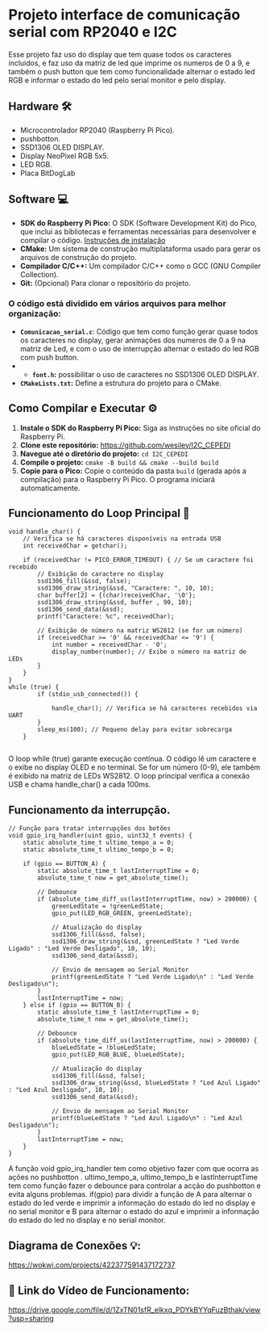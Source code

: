 # Projeto interface de comunicação serial com RP2040 e I2C 

Esse projeto faz uso do display que tem quase todos os caracteres incluidos, e faz uso da matriz de led que imprime os numeros de 0 a 9, e também o push button que tem como funcionalidade alternar o estado led RGB e informar o estado do led pelo serial monitor e pelo display.

## Hardware 🛠️

- Microcontrolador RP2040 (Raspberry Pi Pico).
- pushbotton.
- SSD1306 OLED DISPLAY.
- Display NeoPixel RGB 5x5.
- LED RGB.
- Placa BitDogLab

## Software 💻

* **SDK do Raspberry Pi Pico:** O SDK (Software Development Kit) do Pico, que inclui as bibliotecas e ferramentas necessárias para desenvolver e compilar o código. [Instruções de instalação](https://www.raspberrypi.com/documentation/pico/getting-started/)
* **CMake:** Um sistema de construção multiplataforma usado para gerar os arquivos de construção do projeto.
* **Compilador C/C++:**  Um compilador C/C++ como o GCC (GNU Compiler Collection).
* **Git:** (Opcional) Para clonar o repositório do projeto.


### O código está dividido em vários arquivos para melhor organização:

- **`Comunicacao_serial.c`**: Código que tem como função gerar quase todos os caracteres no display, gerar animações dos numeros de 0 a 9 na matriz de Led, e com o uso de interrupção alternar o estado do led RGB com push button.
- - **`font.h`:** possibilitar o uso de caracteres no SSD1306 OLED DISPLAY.
- **`CMakeLists.txt`:** Define a estrutura do projeto para o CMake.



## Como Compilar e Executar ⚙️

1. **Instale o SDK do Raspberry Pi Pico:** Siga as instruções no site oficial do Raspberry Pi.
2. **Clone este repositório:** https://github.com/wesiley/I2C_CEPEDI
3. **Navegue até o diretório do projeto:** `cd I2C_CEPEDI`
4. **Compile o projeto:** `cmake -B build && cmake --build build`
5. **Copie para o Pico:** Copie o conteúdo da pasta `build` (gerada após a compilação) para o Raspberry Pi Pico. O programa iniciará automaticamente.


## Funcionamento do Loop Principal 🔄 
```
void handle_char() {
    // Verifica se há caracteres disponíveis na entrada USB
    int receivedChar = getchar();

    if (receivedChar != PICO_ERROR_TIMEOUT) { // Se um caractere foi recebido
        // Exibição do caractere no display
        ssd1306_fill(&ssd, false);
        ssd1306_draw_string(&ssd, "Caractere: ", 10, 10);
        char buffer[2] = {(char)receivedChar, '\0'};
        ssd1306_draw_string(&ssd, buffer , 90, 10);
        ssd1306_send_data(&ssd);
        printf("Caractere: %c", receivedChar);

        // Exibição de número na matriz WS2812 (se for um número)
        if (receivedChar >= '0' && receivedChar <= '9') {
            int number = receivedChar - '0';
            display_number(number); // Exibe o número na matriz de LEDs
        }
    }
}
while (true) {
        if (stdio_usb_connected()) {
            
            handle_char(); // Verifica se há caracteres recebidos via UART
        }
        sleep_ms(100); // Pequeno delay para evitar sobrecarga
    }
   
  ```
O loop while (true) garante execução contínua. O código lê um caractere e o exibe no display OLED e no terminal. Se for um número (0-9), ele também é exibido na matriz de LEDs WS2812. O loop principal verifica a conexão USB e chama handle_char() a cada 100ms. 

## Funcionamento da interrupção.
```
// Função para tratar interrupções dos botões
void gpio_irq_handler(uint gpio, uint32_t events) {
    static absolute_time_t ultimo_tempo_a = 0;
    static absolute_time_t ultimo_tempo_b = 0;

    if (gpio == BUTTON_A) {
        static absolute_time_t lastInterruptTime = 0;
        absolute_time_t now = get_absolute_time();

        // Debounce
        if (absolute_time_diff_us(lastInterruptTime, now) > 200000) {
            greenLedState = !greenLedState;
            gpio_put(LED_RGB_GREEN, greenLedState);

            // Atualização do display
            ssd1306_fill(&ssd, false);
            ssd1306_draw_string(&ssd, greenLedState ? "Led Verde Ligado" : "Led Verde Desligado", 10, 10);
            ssd1306_send_data(&ssd);

            // Envio de mensagem ao Serial Monitor
            printf(greenLedState ? "Led Verde Ligado\n" : "Led Verde Desligado\n");
        }
        lastInterruptTime = now;
    } else if (gpio == BUTTON_B) {
        static absolute_time_t lastInterruptTime = 0;
        absolute_time_t now = get_absolute_time();

        // Debounce
        if (absolute_time_diff_us(lastInterruptTime, now) > 200000) {
            blueLedState = !blueLedState;
            gpio_put(LED_RGB_BLUE, blueLedState);

            // Atualização do display
            ssd1306_fill(&ssd, false);
            ssd1306_draw_string(&ssd, blueLedState ? "Led Azul Ligado" : "Led Azul Desligado", 10, 10);
            ssd1306_send_data(&ssd);

            // Envio de mensagem ao Serial Monitor
            printf(blueLedState ? "Led Azul Ligado\n" : "Led Azul Desligado\n");
        }
        lastInterruptTime = now;
    }
}
  ```
A função void gpio_irq_handler tem como objetivo fazer com que ocorra as ações no pushbotton . ultimo_tempo_a, ultimo_tempo_b e lastInterruptTime tem como função fazer o debounce para controlar a acção do pushbotton e evita alguns problemas. if(gpio) para dividir a função de A para alternar o estado do led verde e imprimir a informação do estado do led no display e no serial monitor e B  para alternar o estado do azul e imprimir a informação do estado do led no display e no serial monitor. 

## Diagrama de Conexões 💡:
https://wokwi.com/projects/422377591437172737


  
 ## 🔗 Link do Vídeo de Funcionamento:
https://drive.google.com/file/d/1ZxTN01sfR_elkxq_PDYkBYYqFuzBthak/view?usp=sharing

